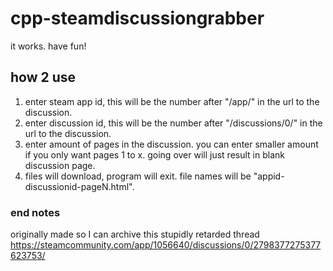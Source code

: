 # cpp-steamdiscussiongrabber

it works. have fun!

## how 2 use

1. enter steam app id, this will be the number after "/app/" in the url to the discussion. 
2. enter discussion id, this will be the number after "/discussions/0/" in the url to the discussion.
3. enter amount of pages in the discussion. you can enter smaller amount if you only want pages 1 to x. going over will just result in blank discussion page.
4. files will download, program will exit. file names will be "appid-discussionid-pageN.html".

### end notes

originally made so I can archive this stupidly retarded thread https://steamcommunity.com/app/1056640/discussions/0/2798377275377623753/
